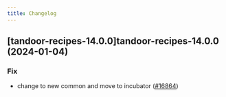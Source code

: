 ```yaml
---
title: Changelog
---
```




## [tandoor-recipes-14.0.0]tandoor-recipes-14.0.0 (2024-01-04)

### Fix



- change to new common and move to incubator ([#16864](https://github.com/truecharts/charts/issues/16864))